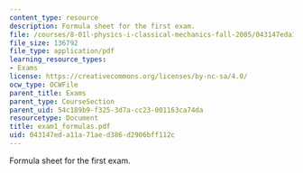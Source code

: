 ```yaml
---
content_type: resource
description: Formula sheet for the first exam.
file: /courses/8-01l-physics-i-classical-mechanics-fall-2005/043147eda11a71aed386d2906bff112c_exam1_formulas.pdf
file_size: 136792
file_type: application/pdf
learning_resource_types:
- Exams
license: https://creativecommons.org/licenses/by-nc-sa/4.0/
ocw_type: OCWFile
parent_title: Exams
parent_type: CourseSection
parent_uid: 54c189b9-f325-3d7a-cc23-001163ca74da
resourcetype: Document
title: exam1_formulas.pdf
uid: 043147ed-a11a-71ae-d386-d2906bff112c
---
```

Formula sheet for the first exam.